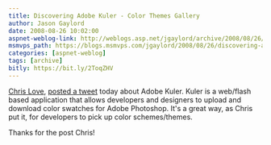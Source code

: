 ```yaml
---
title: Discovering Adobe Kuler - Color Themes Gallery
author: Jason Gaylord
date: 2008-08-26 10:02:00
aspnet-weblog-link: http://weblogs.asp.net/jgaylord/archive/2008/08/26/discovering-adobe-kuler-color-themes-gallery.aspx
msmvps_path: https://blogs.msmvps.com/jgaylord/2008/08/26/discovering-adobe-kuler-color-themes-gallery/
categories: [aspnet-weblog]
tags: [archive]
bitly: https://bit.ly/2ToqZHV
---
```


[Chris Love](http://professionalaspnet.com/Default.aspx), [posted a tweet](http://twitter.com/ChrisLove/statuses/899296087) today about Adobe Kuler. Kuler is a web/flash based application that allows developers and designers to upload and download color swatches for Adobe Photoshop. It's a great way, as Chris put it, for developers to pick up color schemes/themes.

Thanks for the post Chris!